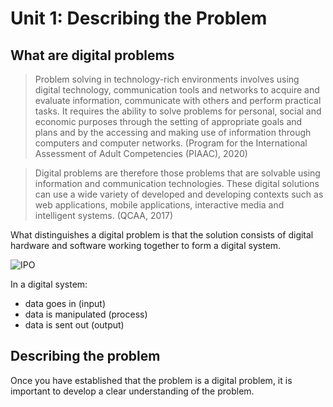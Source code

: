 # Unit 1: Describing the Problem

## What are digital problems

> Problem solving in technology-rich environments involves using digital technology, communication tools and networks to acquire and evaluate information, communicate with others and perform practical tasks. It requires the ability to solve problems for personal, social and economic purposes through the setting of appropriate goals and plans and by the accessing and making use of information through computers and computer networks. (Program for the International Assessment of Adult Competencies (PIAAC), 2020)

> Digital problems are therefore those problems that are solvable using information and communication technologies. These digital solutions can use a wide variety of developed and developing contexts such as web applications, mobile applications, interactive media and intelligent systems. (QCAA, 2017)

What distinguishes a digital problem is that the solution consists of digital hardware and software working together to form a digital system.

![IPO](./../assests/IPO.png)

In a digital system:
- data goes in (input)
- data is manipulated (process)
- data is sent out (output)

## Describing the problem
Once you have established that the problem is a digital problem, it is important to develop a clear understanding of the problem. 